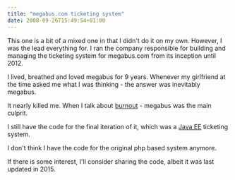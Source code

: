 ```yaml
---
title: "megabus.com ticketing system"
date: 2008-09-26T15:49:54+01:00
---
```


This one is a bit of a mixed one in that I didn't do it on my own. However, I
was the lead everything for. I ran the company responsible for building and
managing the ticketing system for megabus.com from its inception until 2012.

I lived, breathed and loved megabus for 9 years. Whenever my girlfriend at the
time asked me what I was thinking - the answer was inevitably megabus.

It nearly killed me. When I talk about [burnout](/tags/burnout) - megabus was
the main culprit.

I still have the code for the final iteration of it, which was a
[Java EE](/tags/java-ee) ticketing system.

I don't think I have the code for the original php based system anymore.

If there is some interest, I'll consider sharing the code, albeit it was last
updated in 2015.
